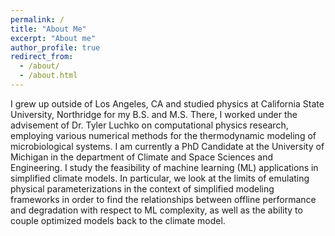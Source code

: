 ```yaml
---
permalink: /
title: "About Me"
excerpt: "About me"
author_profile: true
redirect_from: 
  - /about/
  - /about.html
---
```


I grew up outside of Los Angeles, CA and studied physics at California State University, Northridge for my B.S. and M.S. There, I worked under the advisement of Dr. Tyler Luchko on computational physics research, employing various numerical methods for the thermodynamic modeling of microbiological systems. I am currently a PhD Candidate at the University of Michigan in the department of Climate and Space Sciences and Engineering. I study the feasibility of machine learning (ML) applications in simplified climate models. In particular, we look at the limits of emulating physical parameterizations in the context of simplified modeling frameworks in order to find the relationships between offline performance and degradation with respect to ML complexity, as well as the ability to couple optimized models back to the climate model.
